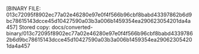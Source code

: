 [BINARY FILE: 013c72095f8902ec77a02e46280e97e0f4f566b96cbf8babd43397862b6d9bc78615143dcce45d10427590a03b3a006b1459354ea290623054201da4a457]
Stored copy: docs/converted-binary/013c72095f8902ec77a02e46280e97e0f4f566b96cbf8babd43397862b6d9bc78615143dcce45d10427590a03b3a006b1459354ea290623054201da4a457
